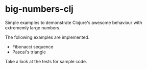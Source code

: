 # big-numbers-clj

Simple examples to demonstrate Clojure's awesome behaviour with extrememly large numbers.

The following examples are implemented.
* Fibonacci sequence
* Pascal's triangle

Take a look at the tests for sample code.
